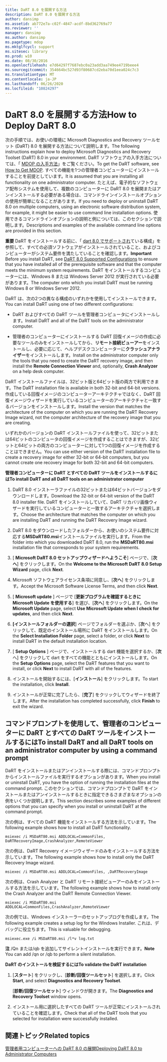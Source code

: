 ```yaml
---
title: DaRT 8.0 を展開する方法
description: DaRT 8.0 を展開する方法
author: dansimp
ms.assetid: ab772e7a-c02f-4847-acdf-8bd362769a77
ms.reviewer: ''
manager: dansimp
ms.author: dansimp
ms.pagetype: mdop
ms.mktglfcycl: support
ms.sitesec: library
ms.prod: w10
ms.date: 08/30/2016
ms.openlocfilehash: e7d64297f7687ebc0a23add3aa749ee4719beee4
ms.sourcegitcommit: 354664bc527d93f80687cd2eba70d1eea024c7c3
ms.translationtype: MT
ms.contentlocale: ja-JP
ms.lasthandoff: 06/26/2020
ms.locfileid: "10824297"
---
```

# <span data-ttu-id="2e4ca-103">DaRT 8.0 を展開する方法</span><span class="sxs-lookup"><span data-stu-id="2e4ca-103">How to Deploy DaRT 8.0</span></span>


<span data-ttu-id="2e4ca-104">次の手順では、お使いの環境に Microsoft Diagnostics and Recovery ツールセット (DaRT) 8.0 を展開する方法について説明します。</span><span class="sxs-lookup"><span data-stu-id="2e4ca-104">The following instructions explain how to deploy Microsoft Diagnostics and Recovery Toolset (DaRT) 8.0 in your environment.</span></span> <span data-ttu-id="2e4ca-105">DaRT ソフトウェアの入手方法については、「 [MDOP の入手方法](https://go.microsoft.com/fwlink/?LinkId=322049)」をご覧ください。</span><span class="sxs-lookup"><span data-stu-id="2e4ca-105">To get the DaRT software, see [How to Get MDOP](https://go.microsoft.com/fwlink/?LinkId=322049).</span></span> <span data-ttu-id="2e4ca-106">すべての機能を1つの管理者コンピューターにインストールすることを前提としています。</span><span class="sxs-lookup"><span data-stu-id="2e4ca-106">It is assumed that you are installing all functionality on one administrator computer.</span></span> <span data-ttu-id="2e4ca-107">たとえば、電子的なソフトウェア配布システムを使用して、複数のコンピューターに DaRT 8.0 を展開またはアンインストールする必要がある場合は、コマンドラインインストールオプションの使用が簡単になることがあります。</span><span class="sxs-lookup"><span data-stu-id="2e4ca-107">If you need to deploy or uninstall DaRT 8.0 on multiple computers, using an electronic software distribution system, for example, it might be easier to use command line installation options.</span></span> <span data-ttu-id="2e4ca-108">使用できるコマンドラインオプションの説明と例については、このセクションで説明します。</span><span class="sxs-lookup"><span data-stu-id="2e4ca-108">Descriptions and examples of the available command line options are provided in this section.</span></span>

<span data-ttu-id="2e4ca-109">**重要** DaRT をインストールする前に、「 [dart 8.0 でサポートされ](dart-80-supported-configurations-dart-8.md)ている構成」を参照して、すべての必須ソフトウェアがインストールされていること、およびコンピューターがシステム要件を満たしていることを確認します。</span><span class="sxs-lookup"><span data-stu-id="2e4ca-109">**Important** Before you install DaRT, see [DaRT 8.0 Supported Configurations](dart-80-supported-configurations-dart-8.md) to ensure that you have installed all of the prerequisite software and that the computer meets the minimum system requirements.</span></span> <span data-ttu-id="2e4ca-110">DaRT をインストールするコンピューターには、Windows 8 または Windows Server 2012 が実行されている必要があります。</span><span class="sxs-lookup"><span data-stu-id="2e4ca-110">The computer onto which you install DaRT must be running Windows 8 or Windows Server 2012.</span></span>

 

<span data-ttu-id="2e4ca-111">DaRT は、次の2つの異なる構成のいずれかを使用してインストールできます。</span><span class="sxs-lookup"><span data-stu-id="2e4ca-111">You can install DaRT using one of two different configurations:</span></span>

-   <span data-ttu-id="2e4ca-112">DaRT およびすべての DaRT ツールを管理者コンピュータにインストールします。</span><span class="sxs-lookup"><span data-stu-id="2e4ca-112">Install DaRT and all of the DaRT tools on the administrator computer.</span></span>

-   <span data-ttu-id="2e4ca-113">管理者のコンピューターにインストールする DaRT 回復イメージの作成に必要なツールのみをインストールしてから、**リモート接続ビューアー**をインストールし、必要に応じて、ヘルプデスクコンピューターに**クラッシュアナライザー**をインストールします。</span><span class="sxs-lookup"><span data-stu-id="2e4ca-113">Install on the administrator computer only the tools that you need to create the DaRT recovery image, and then install the **Remote Connection Viewer** and, optionally, **Crash Analyzer** on a help desk computer.</span></span>

<span data-ttu-id="2e4ca-114">DaRT インストールファイルは、32ビット版と64ビット版の両方で利用できます。</span><span class="sxs-lookup"><span data-stu-id="2e4ca-114">The DaRT installation file is available in both 32-bit and 64-bit versions.</span></span> <span data-ttu-id="2e4ca-115">作成している回復イメージのコンピューターアーキテクチャではなく、DaRT 回復イメージウィザードを実行しているコンピューターのアーキテクチャと一致するバージョンをインストールします。</span><span class="sxs-lookup"><span data-stu-id="2e4ca-115">Install the version that matches the architecture of the computer on which you are running the DaRT Recovery Image wizard, not the computer architecture of the recovery image that you are creating.</span></span>

<span data-ttu-id="2e4ca-116">いずれかのバージョンの DaRT インストールファイルを使って、32ビットまたは64ビットのコンピュータの回復イメージを作成することはできますが、32ビットと64ビットの両方のコンピューターに対して1つの回復イメージを作成することはできません。</span><span class="sxs-lookup"><span data-stu-id="2e4ca-116">You can use either version of the DaRT installation file to create a recovery image for either 32-bit or 64-bit computers, but you cannot create one recovery image for both 32-bit and 64-bit computers.</span></span>

**<span data-ttu-id="2e4ca-117">管理者コンピューターに DaRT とすべての DaRT ツールをインストールするには</span><span class="sxs-lookup"><span data-stu-id="2e4ca-117">To install DaRT and all DaRT tools on an administrator computer</span></span>**

1.  <span data-ttu-id="2e4ca-118">DaRT 8.0 インストーラファイルの32ビットまたは64ビットバージョンをダウンロードします。</span><span class="sxs-lookup"><span data-stu-id="2e4ca-118">Download the 32-bit or 64-bit version of the DaRT 8.0 installer file.</span></span> <span data-ttu-id="2e4ca-119">DaRT をインストールしていて、DaRT リカバリ画像ウィザードを実行しているコンピューターと一致するアーキテクチャを選択します。</span><span class="sxs-lookup"><span data-stu-id="2e4ca-119">Choose the architecture that matches the computer on which you are installing DaRT and running the DaRT Recovery Image wizard.</span></span>

2.  <span data-ttu-id="2e4ca-120">DaRT 8.0 をダウンロードしたフォルダーから、お使いのシステム要件に対応する**MSDaRT80.msi**インストールファイルを実行します。</span><span class="sxs-lookup"><span data-stu-id="2e4ca-120">From the folder into which you downloaded DaRT 8.0, run the **MSDaRT80.msi** installation file that corresponds to your system requirements.</span></span>

3.  <span data-ttu-id="2e4ca-121">[ **Microsoft DaRT 8.0 セットアップウィザードへようこそ**] ページで、[**次へ**] をクリックします。</span><span class="sxs-lookup"><span data-stu-id="2e4ca-121">On the **Welcome to the Microsoft DaRT 8.0 Setup Wizard** page, click **Next**.</span></span>

4.  <span data-ttu-id="2e4ca-122">Microsoft ソフトウェアライセンス条項に同意し、[**次へ**] をクリックします。</span><span class="sxs-lookup"><span data-stu-id="2e4ca-122">Accept the Microsoft Software License Terms, and then click **Next**.</span></span>

5.  <span data-ttu-id="2e4ca-123">[ **Microsoft update** ] ページで [**更新プログラムを確認するときに Microsoft Update を使用する**] を選び、[**次へ**] をクリックします。</span><span class="sxs-lookup"><span data-stu-id="2e4ca-123">On the **Microsoft Update** page, select **Use Microsoft Update when I check for updates**, and then click **Next**.</span></span>

6.  <span data-ttu-id="2e4ca-124">**[インストールフォルダーの選択**] ページでフォルダーを選ぶか、[**次**へ] をクリックして、既定のインストール場所に DaRT をインストールします。</span><span class="sxs-lookup"><span data-stu-id="2e4ca-124">On the **Select Installation Folder** page, select a folder, or click **Next** to install DaRT in the default installation location.</span></span>

7.  <span data-ttu-id="2e4ca-125">[ **Setup Options** ] ページで、インストールする dart 機能を選択するか、[**次**へ] をクリックして dart をすべての機能とともにインストールします。</span><span class="sxs-lookup"><span data-stu-id="2e4ca-125">On the **Setup Options** page, select the DaRT features that you want to install, or click **Next** to install DaRT with all of the features.</span></span>

8.  <span data-ttu-id="2e4ca-126">インストールを開始するには、[**インストール**] をクリックします。</span><span class="sxs-lookup"><span data-stu-id="2e4ca-126">To start the installation, click **Install**.</span></span>

9.  <span data-ttu-id="2e4ca-127">インストールが正常に完了したら、[**完了**] をクリックしてウィザードを終了します。</span><span class="sxs-lookup"><span data-stu-id="2e4ca-127">After the installation has completed successfully, click **Finish** to exit the wizard.</span></span>

## <span data-ttu-id="2e4ca-128">コマンドプロンプトを使用して、管理者のコンピューターに DaRT とすべての DaRT ツールをインストールするには</span><span class="sxs-lookup"><span data-stu-id="2e4ca-128">To install DaRT and all DaRT tools on an administrator computer by using a command prompt</span></span>


<span data-ttu-id="2e4ca-129">DaRT をインストールまたはアンインストールする際には、コマンドプロンプトからインストールファイルを実行するオプションがあります。</span><span class="sxs-lookup"><span data-stu-id="2e4ca-129">When you install or uninstall DaRT, you have the option of running the installation files at the command prompt.</span></span> <span data-ttu-id="2e4ca-130">このセクションでは、コマンドプロンプトで DaRT をインストールまたはアンインストールするときに指定できるさまざまなオプションの例をいくつか説明します。</span><span class="sxs-lookup"><span data-stu-id="2e4ca-130">This section describes some examples of different options that you can specify when you install or uninstall DaRT at the command prompt.</span></span>

<span data-ttu-id="2e4ca-131">次の例は、すべての DaRT 機能をインストールする方法を示しています。</span><span class="sxs-lookup"><span data-stu-id="2e4ca-131">The following example shows how to install all DaRT functionality.</span></span>

``` syntax
msiexec /i MSDaRT80.msi ADDLOCAL=CommonFiles, DaRTRecoveryImage,CrashAnalyzer,RemoteViewer 
```

<span data-ttu-id="2e4ca-132">次の例は、DaRT Recovery イメージウィザードのみをインストールする方法を示しています。</span><span class="sxs-lookup"><span data-stu-id="2e4ca-132">The following example shows how to install only the DaRT Recovery Image wizard.</span></span>

``` syntax
msiexec /i MSDaRT80.msi ADDLOCAL=CommonFiles, ,DaRTRecoveryImage
```

<span data-ttu-id="2e4ca-133">次の例は、Crash Analyzer と DaRT リモート接続ビューアーのみをインストールする方法を示しています。</span><span class="sxs-lookup"><span data-stu-id="2e4ca-133">The following example shows how to install only the Crash Analyzer and the DaRT Remote Connection Viewer.</span></span>

``` syntax
msiexec /i MSDaRT80.msi ADDLOCAL=CommonFiles,CrashAnalyzer,RemoteViewer 
```

<span data-ttu-id="2e4ca-134">次の例では、Windows インストーラーのセットアップログを作成します。</span><span class="sxs-lookup"><span data-stu-id="2e4ca-134">The following example creates a setup log for the Windows Installer.</span></span> <span data-ttu-id="2e4ca-135">これは、デバッグに役立ちます。</span><span class="sxs-lookup"><span data-stu-id="2e4ca-135">This is valuable for debugging.</span></span>

``` syntax
msiexec.exe /i MSDaRT80.msi /l*v log.txt 
```

<span data-ttu-id="2e4ca-136">**注** /Qn または/qb を追加してサイレントインストールを実行できます。</span><span class="sxs-lookup"><span data-stu-id="2e4ca-136">**Note** You can add /qn or /qb to perform a silent installation.</span></span>

 

**<span data-ttu-id="2e4ca-137">DaRT のインストールを検証するには</span><span class="sxs-lookup"><span data-stu-id="2e4ca-137">To validate the DaRT installation</span></span>**

1.  <span data-ttu-id="2e4ca-138">[**スタート**] をクリックし、[**診断/回復ツールセット**] を選択します。</span><span class="sxs-lookup"><span data-stu-id="2e4ca-138">Click **Start**, and select **Diagnostics and Recovery Toolset**.</span></span>

    <span data-ttu-id="2e4ca-139">[**診断/回復ツールセット**] ウィンドウが開きます。</span><span class="sxs-lookup"><span data-stu-id="2e4ca-139">The **Diagnostics and Recovery Toolset** window opens.</span></span>

2.  <span data-ttu-id="2e4ca-140">インストール用に選択したすべての DaRT ツールが正常にインストールされていることを確認します。</span><span class="sxs-lookup"><span data-stu-id="2e4ca-140">Check that all of the DaRT tools that you selected for installation were successfully installed.</span></span>

## <span data-ttu-id="2e4ca-141">関連トピック</span><span class="sxs-lookup"><span data-stu-id="2e4ca-141">Related topics</span></span>


[<span data-ttu-id="2e4ca-142">管理者用コンピューターへの DaRT 8.0 の展開</span><span class="sxs-lookup"><span data-stu-id="2e4ca-142">Deploying DaRT 8.0 to Administrator Computers</span></span>](deploying-dart-80-to-administrator-computers-dart-8.md)

 

 





